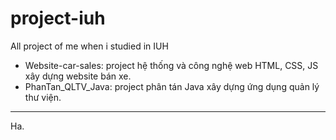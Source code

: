 # project-iuh

All project of me when i studied in IUH 

- Website-car-sales: project hệ thống và công nghệ web HTML, CSS, JS xây dựng website bán xe.
- PhanTan_QLTV_Java: project phân tán Java xây dựng ứng dụng quản lý thư viện.

----
Ha.
